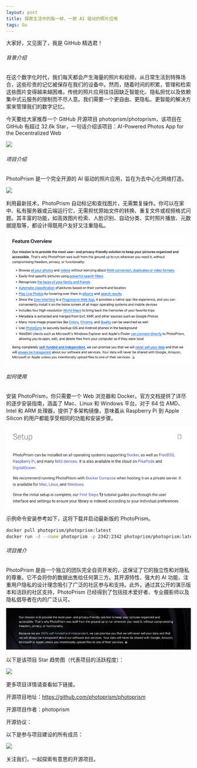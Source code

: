 ```yaml
---
layout: post
title: 探索生活中的每一帧，一款 AI 驱动的照片应用
tags: Go
---
```


大家好，又见面了，我是 GitHub 精选君！

###### 背景介绍

在这个数字化时代，我们每天都会产生海量的照片和视频，从日常生活到特殊场合，这些珍贵的记忆被保存在我们的设备中。然而，随着时间的积累，管理和检索这些图片变得越来越困难。传统的照片应用往往因缺乏智能化、隐私担忧以及依赖集中式云服务的限制而不尽人意。我们需要一个更自由、更隐私、更智能的解决方案来管理我们的数字记忆。

今天要给大家推荐一个 GitHub 开源项目 photoprism/photoprism，该项目在 GitHub 有超过 32.6k Star，一句话介绍该项目：AI-Powered Photos App for the Decentralized Web

![](https://dl.photoprism.app/img/ui/search-cards-view.jpg)


###### 项目介绍

PhotoPrism 是一个完全开源的 AI 驱动的照片应用，旨在为去中心化网络打造。

![](https://www.photoprism.app/user/pages/01.home/03._screenshots/iphone-maps-hybrid-540px.png)

利用最新技术，PhotoPrism 自动标记和查找图片，无需繁复操作。你可以在家中、私有服务器或云端运行它，无需担忧原始文件的转换、重复文件或视频格式问题。其丰富的功能，如高效图片检索、人脸识别、自动分类、实时照片播放、元数据提取等，都设计得既用户友好又注重隐私。

![](https://raw.githubusercontent.com/ZhuPeng/pic/master/images/compress_image-20240504224752493.png)

###### 如何使用

安装 PhotoPrism，你只需要一个 Web 浏览器和 Docker。官方文档提供了详尽的逐步安装指南，涵盖了 Mac、Linux 和 Windows 平台。对于 64 位 AMD、Intel 和 ARM 处理器，提供了多架构镜像，意味着从 Raspberry Pi 到 Apple Silicon 的用户都能享受相同的功能和安装步骤。

![](https://raw.githubusercontent.com/ZhuPeng/pic/master/images/compress_image-20240504225132117.png)

示例命令安装参考如下，这将下载并启动最新版的 PhotoPrism。
```bash
docker pull photoprism/photoprism:latest
docker run -d --name photoprism -p 2342:2342 photoprism/photoprism:latest
```
###### 项目推介

PhotoPrism 是由一个独立的团队完全自资开发的，这保证了它的独立性和对隐私的尊重。它不会将你的数据出售给任何第三方。其开源特性、强大的 AI 功能、注重用户隐私的设计理念吸引了广泛的社区参与和支持。此外，通过其公开的演示版本和活跃的社区支持，PhotoPrism 已经得到了包括技术爱好者、专业摄影师以及隐私倡导者在内的广泛认可。

![](https://raw.githubusercontent.com/ZhuPeng/pic/master/images/compress_image-20240504225256543.png)

以下是该项目 Star 趋势图（代表项目的活跃程度）：

![](https://api.star-history.com/svg?repos=photoprism/photoprism&type=Timeline)

更多项目详情请查看如下链接。

开源项目地址：https://github.com/photoprism/photoprism 

开源项目作者：photoprism

开源协议：

以下是参与项目建设的所有成员：

![](https://contrib.rocks/image?repo=photoprism/photoprism)

关注我们，一起探索有意思的开源项目。

